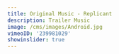 ```yaml
---
title: Original Music - Replicant
description: Trailer Music
image: /cms/images/Android.jpg
vimeoID: '239981029'
showinslider: true
---
```


